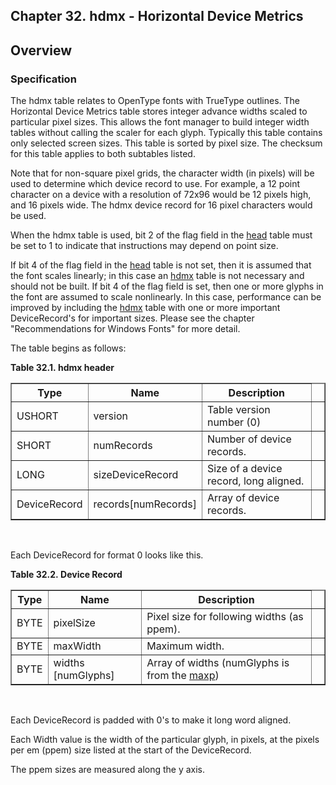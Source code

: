 <div xmlns="http://www.w3.org/1999/xhtml" role="" class="chapter"><div class="titlepage"><div><div><h2 class="title"><a name="chapter.hdmx"></a>Chapter 32. hdmx - Horizontal Device Metrics</h2></div></div></div><div role="fragment" class="section"><div class="titlepage"><div><div><h2 class="title" style="clear: both"><a name="idm383049917696"></a>Overview</h2></div></div></div><div role="specification" class="section"><div class="titlepage"><div><div><h3 class="title"><a name="section.32.1.1"></a>Specification</h3></div></div></div><p role="">The hdmx table relates to OpenType fonts with TrueType
          outlines. The Horizontal Device Metrics table stores integer
          advance widths scaled to particular pixel sizes. This allows
          the font manager to build integer width tables without
          calling the scaler for each glyph. Typically this table
          contains only selected screen sizes. This table is sorted by
          pixel size. The checksum for this table applies to both
          subtables listed.</p><p role="">Note that for non-square pixel grids, the character
          width (in pixels) will be used to determine which device
          record to use. For example, a 12 point character on a device
          with a resolution of 72x96 would be 12 pixels high, and 16 pixels
          wide. The hdmx device record for 16 pixel characters
          would be used.</p><p role="">When the hdmx table is used, bit 2 of the flag field in
	  the <a role="" class="link" href="chapter.head.html" title="Chapter 6. head - Font Header">head</a> table must be set to 1 to
	  indicate that instructions may depend on point size.</p><p role="">If bit 4 of the flag field in the
          <a role="" class="link" href="chapter.head.html" title="Chapter 6. head - Font Header">head</a> table is not set, then it is assumed
          that the font scales linearly; in this case an
          <a role="" class="link" href="chapter.hdmx.html" title="Chapter 32. hdmx - Horizontal Device Metrics">hdmx</a> table is not necessary and should
          not be built. If bit 4 of the flag field is set, then one or
          more glyphs in the font are assumed to scale nonlinearly. In
          this case, performance can be improved by including the
          <a role="" class="link" href="chapter.hdmx.html" title="Chapter 32. hdmx - Horizontal Device Metrics">hdmx</a> table with one or more important
          DeviceRecord's for important sizes. Please see the chapter
          "Recommendations for Windows Fonts" for more detail.</p><p role="">The table begins as follows:</p><div class="table"><a name="idm383049909872"></a><p class="title"><strong>Table 32.1. hdmx header</strong></p><div class="table-contents"><table role="" class="table" summary="hdmx header" border="1"><colgroup><col/><col/><col/><col/></colgroup><thead><tr><th role="">Type</th><th role="">Name</th><th role="">Description</th><td class="auto-generated"> </td></tr></thead><tbody><tr><td role="">USHORT</td><td role="">version</td><td role="">Table version number (0)</td><td class="auto-generated"> </td></tr><tr><td role="">SHORT</td><td role="">numRecords</td><td role="">Number of device records.</td><td class="auto-generated"> </td></tr><tr><td role="">LONG</td><td role="">sizeDeviceRecord</td><td role="">Size of a device record, long
              aligned.</td><td class="auto-generated"> </td></tr><tr><td role="">DeviceRecord</td><td role="">records[numRecords]</td><td role="">Array of device records.</td><td class="auto-generated"> </td></tr></tbody></table></div></div><br class="table-break"/><p role="">Each DeviceRecord for format 0 looks like this.</p><div class="table"><a name="idm383049901168"></a><p class="title"><strong>Table 32.2. Device Record</strong></p><div class="table-contents"><table role="" class="table" summary="Device Record" border="1"><colgroup><col/><col/><col/><col/></colgroup><thead><tr><th role="">Type</th><th role="">Name</th><th role="">Description</th><td class="auto-generated"> </td></tr></thead><tbody><tr><td role="">BYTE</td><td role="">pixelSize</td><td role="">Pixel size for following widths (as
                  ppem).</td><td class="auto-generated"> </td></tr><tr><td role="">BYTE</td><td role="">maxWidth</td><td role="">Maximum width.</td><td class="auto-generated"> </td></tr><tr><td role="">BYTE</td><td role="">widths [numGlyphs]</td><td role="">Array of widths (numGlyphs is from the
	      <a role="" class="link" href="chapter.maxp.html" title="Chapter 9. maxp - Maximum Profile">maxp</a>)</td><td class="auto-generated"> </td></tr></tbody></table></div></div><br class="table-break"/><p role="">Each DeviceRecord is padded with 0's to make it long
          word aligned.</p><p role="">Each Width value is the width of the particular glyph,
          in pixels, at the pixels per em (ppem) size listed at the
          start of the DeviceRecord.</p><p role="">The ppem sizes are measured along the y axis.</p></div></div></div>